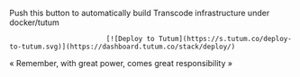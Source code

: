 Push this button to automatically build Transcode infrastructure under docker/tutum



                            [![Deploy to Tutum](https://s.tutum.co/deploy-to-tutum.svg)](https://dashboard.tutum.co/stack/deploy/)

« Remember, with great power, comes great responsibility » 